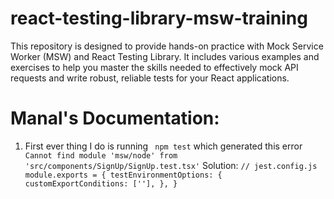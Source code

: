 # react-testing-library-msw-training

This repository is designed to provide hands-on practice with Mock Service Worker (MSW) and React Testing Library. It includes various examples and exercises to help you master the skills needed to effectively mock API requests and write robust, reliable tests for your React applications.

# Manal's Documentation:

1. First ever thing I do is running
   ` npm test`
   which generated this error
   `    Cannot find module 'msw/node' from 'src/components/SignUp/SignUp.test.tsx'`
   Solution: `// jest.config.js
    module.exports = {
     testEnvironmentOptions: {
        customExportConditions: [''],
  },
}
`
